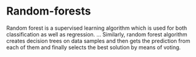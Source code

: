 # Random-forests
Random forest is a supervised learning algorithm which is used for both classification as well as regression. ... Similarly, random forest algorithm creates decision trees on data samples and then gets the prediction from each of them and finally selects the best solution by means of voting.
